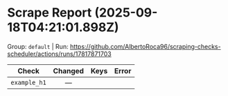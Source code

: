 # Scrape Report (2025-09-18T04:21:01.898Z)

Group: `default`  |  Run: https://github.com/AlbertoRoca96/scraping-checks-scheduler/actions/runs/17817871703

| Check | Changed | Keys | Error |
|---|:---:|:--|:--|
| `example_h1` | — |  |  |
